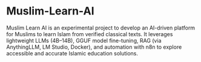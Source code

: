 # Muslim-Learn-AI
Muslim Learn AI is an experimental project to develop an AI-driven platform for Muslims to learn Islam from verified classical texts. It leverages lightweight LLMs (4B–14B), GGUF model fine-tuning, RAG (via AnythingLLM, LM Studio, Docker), and automation with n8n to explore accessible and accurate Islamic education solutions.
